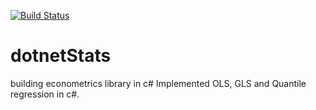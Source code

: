 [![Build Status](https://dev.azure.com/rmachaz-gmail/dotNetStats/_apis/build/status/RichardMM.dotnetStats?branchName=master)](https://dev.azure.com/rmachaz-gmail/dotNetStats/_build/latest?definitionId=1?branchName=master)
# dotnetStats
building econometrics library in c#
Implemented OLS, GLS and Quantile regression in c#.
